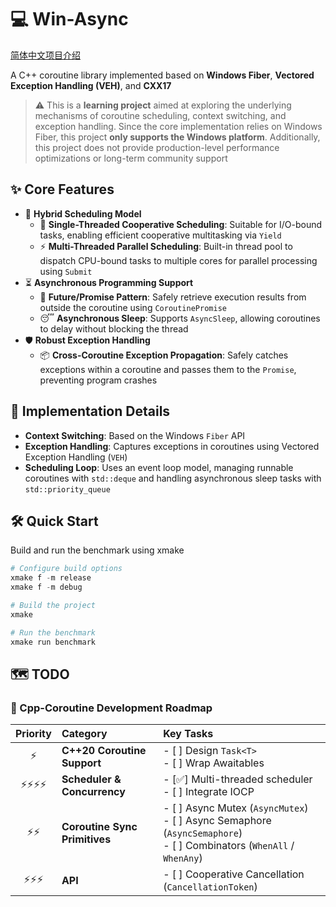 # 💻 Win-Async

[简体中文项目介绍](README.zh-CN.md)

A C++ coroutine library implemented based on **Windows Fiber**, **Vectored Exception Handling (VEH)**, and **CXX17**

> ⚠️ This is a **learning project** aimed at exploring the underlying mechanisms of coroutine scheduling, context switching, and exception handling. Since the core implementation relies on Windows Fiber, this project **only supports the Windows platform**. Additionally, this project does not provide production-level performance optimizations or long-term community support

## ✨ Core Features

- 🚀 **Hybrid Scheduling Model**
  - 🤝 **Single-Threaded Cooperative Scheduling**: Suitable for I/O-bound tasks, enabling efficient cooperative multitasking via `Yield`
  - ⚡ **Multi-Threaded Parallel Scheduling**: Built-in thread pool to dispatch CPU-bound tasks to multiple cores for parallel processing using `Submit`
- ⏳ **Asynchronous Programming Support**
  - 🎁 **Future/Promise Pattern**: Safely retrieve execution results from outside the coroutine using `CoroutinePromise`
  - 😴 **Asynchronous Sleep**: Supports `AsyncSleep`, allowing coroutines to delay without blocking the thread
- 🛡️ **Robust Exception Handling**
  - 📦 **Cross-Coroutine Exception Propagation**: Safely catches exceptions within a coroutine and passes them to the `Promise`, preventing program crashes

## 🔧 Implementation Details

- **Context Switching**: Based on the Windows `Fiber` API
- **Exception Handling**: Captures exceptions in coroutines using Vectored Exception Handling (`VEH`)
- **Scheduling Loop**: Uses an event loop model, managing runnable coroutines with `std::deque` and handling asynchronous sleep tasks with `std::priority_queue`

## 🛠️ Quick Start

Build and run the benchmark using xmake

```powershell
# Configure build options
xmake f -m release
xmake f -m debug

# Build the project
xmake

# Run the benchmark
xmake run benchmark
```

## 🗺️ TODO

### 🚀 Cpp-Coroutine Development Roadmap

| Priority | Category | Key Tasks |
| :---: | :--- | :--- |
| ⚡ | **C++20 Coroutine Support** | - [ ] Design `Task<T>`<br>- [ ] Wrap Awaitables |
| ⚡⚡⚡⚡ | **Scheduler & Concurrency** | - [✅] Multi-threaded scheduler<br>- [ ] Integrate IOCP |
| ⚡⚡ | **Coroutine Sync Primitives** | - [ ] Async Mutex (`AsyncMutex`)<br>- [ ] Async Semaphore (`AsyncSemaphore`)<br>- [ ] Combinators (`WhenAll` / `WhenAny`) |
| ⚡⚡⚡ | **API** | - [ ] Cooperative Cancellation (`CancellationToken`) |